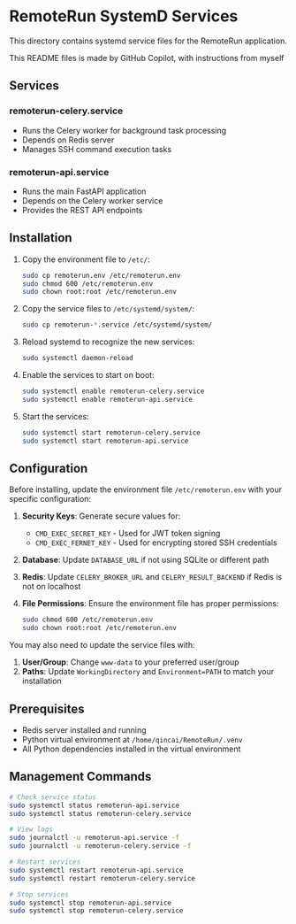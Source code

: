 # RemoteRun SystemD Services

This directory contains systemd service files for the RemoteRun application.

This README files is made by GitHub Copilot, with instructions from myself

## Services

### remoterun-celery.service
- Runs the Celery worker for background task processing
- Depends on Redis server
- Manages SSH command execution tasks

### remoterun-api.service  
- Runs the main FastAPI application
- Depends on the Celery worker service
- Provides the REST API endpoints

## Installation

1. Copy the environment file to `/etc/`:
   ```bash
   sudo cp remoterun.env /etc/remoterun.env
   sudo chmod 600 /etc/remoterun.env
   sudo chown root:root /etc/remoterun.env
   ```

2. Copy the service files to `/etc/systemd/system/`:
   ```bash
   sudo cp remoterun-*.service /etc/systemd/system/
   ```

3. Reload systemd to recognize the new services:

   ```bash
   sudo systemctl daemon-reload
   ```

4. Enable the services to start on boot:

   ```bash
   sudo systemctl enable remoterun-celery.service
   sudo systemctl enable remoterun-api.service
   ```

5. Start the services:

   ```bash
   sudo systemctl start remoterun-celery.service
   sudo systemctl start remoterun-api.service
   ```

## Configuration

Before installing, update the environment file `/etc/remoterun.env` with your specific configuration:

1. **Security Keys**: Generate secure values for:
   - `CMD_EXEC_SECRET_KEY` - Used for JWT token signing
   - `CMD_EXEC_FERNET_KEY` - Used for encrypting stored SSH credentials

2. **Database**: Update `DATABASE_URL` if not using SQLite or different path

3. **Redis**: Update `CELERY_BROKER_URL` and `CELERY_RESULT_BACKEND` if Redis is not on localhost

4. **File Permissions**: Ensure the environment file has proper permissions:
   ```bash
   sudo chmod 600 /etc/remoterun.env
   sudo chown root:root /etc/remoterun.env
   ```

You may also need to update the service files with:

1. **User/Group**: Change `www-data` to your preferred user/group
2. **Paths**: Update `WorkingDirectory` and `Environment=PATH` to match your installation

## Prerequisites

- Redis server installed and running
- Python virtual environment at `/home/qincai/RemoteRun/.venv`
- All Python dependencies installed in the virtual environment

## Management Commands

```bash
# Check service status
sudo systemctl status remoterun-api.service
sudo systemctl status remoterun-celery.service

# View logs
sudo journalctl -u remoterun-api.service -f
sudo journalctl -u remoterun-celery.service -f

# Restart services
sudo systemctl restart remoterun-api.service
sudo systemctl restart remoterun-celery.service

# Stop services
sudo systemctl stop remoterun-api.service
sudo systemctl stop remoterun-celery.service
```

